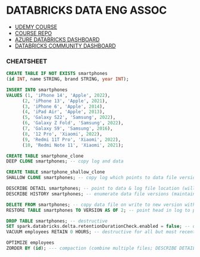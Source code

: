 # DATABRICKS DATA ENG ASSOC

- [UDEMY COURSE](https://www.udemy.com/course/databricks-certified-data-engineer-associate/learn/lecture/34742270#overview)
- [COURSE REPO](https://github.com/derar-alhussein/Databricks-Certified-Data-Engineer-Associate.git)
- [AZURE DATABRICKS DASHBOARD](https://adb-2695751147948847.7.azuredatabricks.net/browse/folders/2309189472105813?o=2695751147948847)
- [DATABRICKS COMMUNITY DASHBOARD](https://community.cloud.databricks.com/?o=6687968818076754#)

### CHEATSHEET
```sql 
CREATE TABLE IF NOT EXISTS smartphones
(id INT, name STRING, brand STRING, year INT);

INSERT INTO smartphones
VALUES (1, 'iPhone 14', 'Apple', 2022),
      (2, 'iPhone 13', 'Apple', 2021),
      (3, 'iPhone 6', 'Apple', 2014),
      (4, 'iPad Air', 'Apple', 2013),
      (5, 'Galaxy S22', 'Samsung', 2022),
      (6, 'Galaxy Z Fold', 'Samsung', 2022),
      (7, 'Galaxy S9', 'Samsung', 2016),
      (8, '12 Pro', 'Xiaomi', 2022),
      (9, 'Redmi 11T Pro', 'Xiaomi', 2022),
      (10, 'Redmi Note 11', 'Xiaomi', 2021);

CREATE TABLE smartphone_clone
DEEP CLONE smartphones; -- copy log and data

CREATE TABLE smartphone_shallow_clone
SHALLOW CLONE smartphones; -- copy log which points to data file version at time of clone

DESCRIBE DETAIL smartphones; -- point to data & log file location (will show if there are multiple physical files making up a table)
DESCRIBE HISTORY smartphones; -- enumerate data file versions (maintained in log)

DELETE FROM smartphones; -- copy data file on write to new version with no data
RESTORE TABLE smartphones TO VERSION AS OF 2; -- point head in log to previous data file version

DROP TABLE smartphones; -- destructive
SET spark.databricks.delta.retentionDurationCheck.enabled = false; -- don't do this but just for demo to clear the default retention of 1 week for vacuum
VACUUM employees RETAIN 0 HOURS; -- destructive for all but most recent data file

OPTIMIZE employees
ZORDER BY (id); --- compaction (combine multiple files; DESCRIBE DETAIL will show how many files comprise the table before and after compaction)
```


